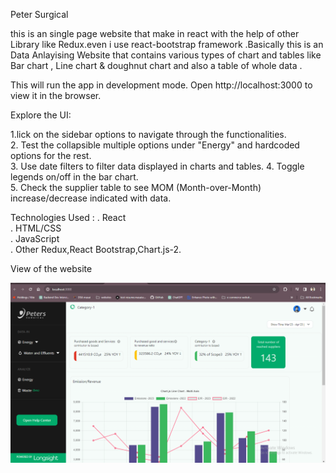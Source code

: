 

Peter Surgical 

this is an single page website that make in react with the help of other Library like Redux.even i use react-bootstrap framework .Basically this is an Data Anlayising Website that contains various types of chart and tables like Bar chart , Line chart & doughnut chart and also a table of whole data .



This will run the app in development mode. Open http://localhost:3000 to view it in the browser.


Explore the UI:

1.lick on the sidebar options to navigate through the functionalities.<br/>
2. Test the collapsible multiple options under "Energy" and hardcoded options for the rest.<br/>
3. Use date filters to filter data displayed in charts and tables.
4. Toggle legends on/off in the bar chart.<br/>
5. Check the supplier table to see MOM (Month-over-Month) increase/decrease indicated with data.<br/>



Technologies Used :
. React <br/>
. HTML/CSS<br/>
. JavaScript<br/>
. Other Redux,React Bootstrap,Chart.js-2.<br/>


View of the website

<img src= "src/Components/Assests/ss1.png">

